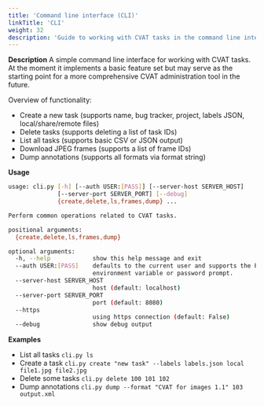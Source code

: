 ```yaml
---
title: 'Command line interface (CLI)'
linkTitle: 'CLI'
weight: 32
description: 'Guide to working with CVAT tasks in the command line interface. This section on [GitHub](https://github.com/openvinotoolkit/cvat/tree/develop/utils/cli).'
---
```


**Description**
A simple command line interface for working with CVAT tasks. At the moment it
implements a basic feature set but may serve as the starting point for a more
comprehensive CVAT administration tool in the future.

Overview of functionality:

- Create a new task (supports name, bug tracker, project, labels JSON, local/share/remote files)
- Delete tasks (supports deleting a list of task IDs)
- List all tasks (supports basic CSV or JSON output)
- Download JPEG frames (supports a list of frame IDs)
- Dump annotations (supports all formats via format string)

**Usage**

```bash
usage: cli.py [-h] [--auth USER:[PASS]] [--server-host SERVER_HOST]
              [--server-port SERVER_PORT] [--debug]
              {create,delete,ls,frames,dump} ...

Perform common operations related to CVAT tasks.

positional arguments:
  {create,delete,ls,frames,dump}

optional arguments:
  -h, --help            show this help message and exit
  --auth USER:[PASS]    defaults to the current user and supports the PASS
                        environment variable or password prompt.
  --server-host SERVER_HOST
                        host (default: localhost)
  --server-port SERVER_PORT
                        port (default: 8080)
  --https
                        using https connection (default: False)
  --debug               show debug output
```

**Examples**

- List all tasks
  `cli.py ls`
- Create a task
  `cli.py create "new task" --labels labels.json local file1.jpg file2.jpg`
- Delete some tasks
  `cli.py delete 100 101 102`
- Dump annotations
  `cli.py dump --format "CVAT for images 1.1" 103 output.xml`
